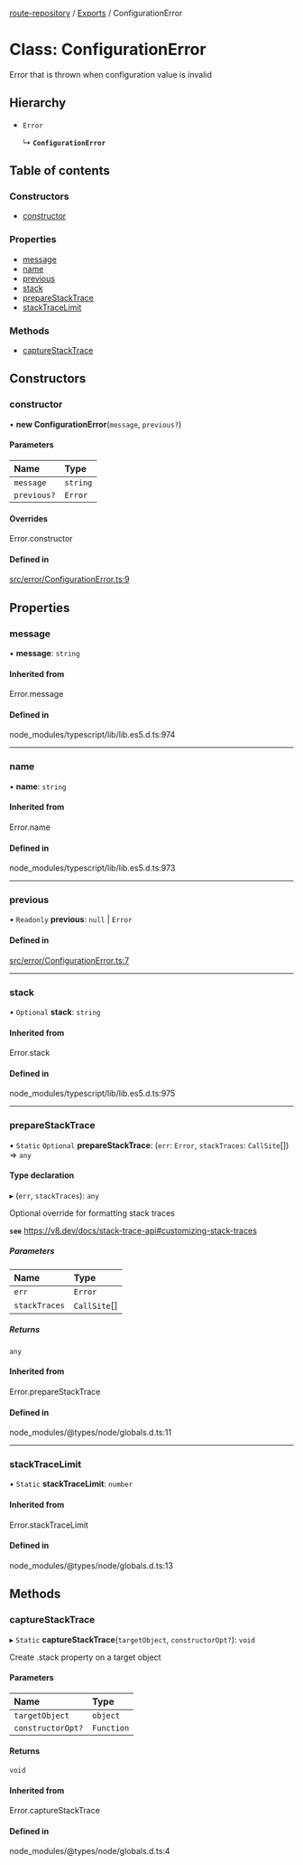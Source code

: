 [route-repository](../README.md) / [Exports](../modules.md) / ConfigurationError

# Class: ConfigurationError

Error that is thrown when configuration value is invalid

## Hierarchy

- `Error`

  ↳ **`ConfigurationError`**

## Table of contents

### Constructors

- [constructor](ConfigurationError.md#constructor)

### Properties

- [message](ConfigurationError.md#message)
- [name](ConfigurationError.md#name)
- [previous](ConfigurationError.md#previous)
- [stack](ConfigurationError.md#stack)
- [prepareStackTrace](ConfigurationError.md#preparestacktrace)
- [stackTraceLimit](ConfigurationError.md#stacktracelimit)

### Methods

- [captureStackTrace](ConfigurationError.md#capturestacktrace)

## Constructors

### constructor

• **new ConfigurationError**(`message`, `previous?`)

#### Parameters

| Name | Type |
| :------ | :------ |
| `message` | `string` |
| `previous?` | `Error` |

#### Overrides

Error.constructor

#### Defined in

[src/error/ConfigurationError.ts:9](https://github.com/nonetallt/front-to-back-router/blob/f030813/src/error/ConfigurationError.ts#L9)

## Properties

### message

• **message**: `string`

#### Inherited from

Error.message

#### Defined in

node_modules/typescript/lib/lib.es5.d.ts:974

___

### name

• **name**: `string`

#### Inherited from

Error.name

#### Defined in

node_modules/typescript/lib/lib.es5.d.ts:973

___

### previous

• `Readonly` **previous**: ``null`` \| `Error`

#### Defined in

[src/error/ConfigurationError.ts:7](https://github.com/nonetallt/front-to-back-router/blob/f030813/src/error/ConfigurationError.ts#L7)

___

### stack

• `Optional` **stack**: `string`

#### Inherited from

Error.stack

#### Defined in

node_modules/typescript/lib/lib.es5.d.ts:975

___

### prepareStackTrace

▪ `Static` `Optional` **prepareStackTrace**: (`err`: `Error`, `stackTraces`: `CallSite`[]) => `any`

#### Type declaration

▸ (`err`, `stackTraces`): `any`

Optional override for formatting stack traces

**`see`** https://v8.dev/docs/stack-trace-api#customizing-stack-traces

##### Parameters

| Name | Type |
| :------ | :------ |
| `err` | `Error` |
| `stackTraces` | `CallSite`[] |

##### Returns

`any`

#### Inherited from

Error.prepareStackTrace

#### Defined in

node_modules/@types/node/globals.d.ts:11

___

### stackTraceLimit

▪ `Static` **stackTraceLimit**: `number`

#### Inherited from

Error.stackTraceLimit

#### Defined in

node_modules/@types/node/globals.d.ts:13

## Methods

### captureStackTrace

▸ `Static` **captureStackTrace**(`targetObject`, `constructorOpt?`): `void`

Create .stack property on a target object

#### Parameters

| Name | Type |
| :------ | :------ |
| `targetObject` | `object` |
| `constructorOpt?` | `Function` |

#### Returns

`void`

#### Inherited from

Error.captureStackTrace

#### Defined in

node_modules/@types/node/globals.d.ts:4
